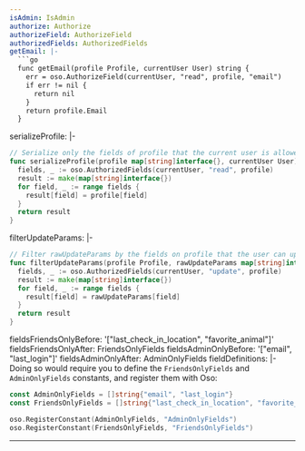 ```yaml
---
isAdmin: IsAdmin
authorize: Authorize
authorizeField: AuthorizeField
authorizedFields: AuthorizedFields
getEmail: |-
  ```go
  func getEmail(profile Profile, currentUser User) string {
    err = oso.AuthorizeField(currentUser, "read", profile, "email")
    if err != nil {
      return nil
    }
    return profile.Email
  }
  ```
serializeProfile: |-
  ```go
  // Serialize only the fields of profile that the current user is allowed to read
  func serializeProfile(profile map[string]interface{}, currentUser User) map[string]interface{} {
    fields, _ := oso.AuthorizedFields(currentUser, "read", profile)
    result := make(map[string]interface{})
    for field, _ := range fields {
      result[field] = profile[field]
    }
    return result
  }
  ```
filterUpdateParams: |-
  ```go
  // Filter rawUpdateParams by the fields on profile that the user can update
  func filterUpdateParams(profile Profile, rawUpdateParams map[string]interface{}, currentUser User) map[string]interface{} {
    fields, _ := oso.AuthorizedFields(currentUser, "update", profile)
    result := make(map[string]interface{})
    for field, _ := range fields {
      result[field] = rawUpdateParams[field]
    }
    return result
  }
  ```
fieldsFriendsOnlyBefore: '["last_check_in_location", "favorite_animal"]'
fieldsFriendsOnlyAfter: FriendsOnlyFields
fieldsAdminOnlyBefore: '["email", "last_login"]'
fieldsAdminOnlyAfter: AdminOnlyFields
fieldDefinitions: |-
  Doing so would require you to define the `FriendsOnlyFields` and
  `AdminOnlyFields` constants, and register them with Oso:

  ```go
  const AdminOnlyFields = []string{"email", "last_login"}
  const FriendsOnlyFields = []string{"last_check_in_location", "favorite_animal"}

  oso.RegisterConstant(AdminOnlyFields, "AdminOnlyFields")
  oso.RegisterConstant(FriendsOnlyFields, "FriendsOnlyFields")
  ```
---
```


